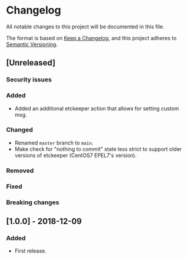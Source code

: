 # Changelog

All notable changes to this project will be documented in this file.

The format is based on [Keep a Changelog](https://keepachangelog.com/en/1.0.0/),
and this project adheres to [Semantic Versioning](https://semver.org/spec/v2.0.0.html).

## [Unreleased]

### Security issues

### Added

- Added an additional etckeeper action that allows for setting custom msg.

### Changed

- Renamed `master` branch to `main`.
- Make check for "nothing to commit" state less strict to support older versions
  of etckeeper (CentOS7 EPEL7's version).

### Removed

### Fixed

### Breaking changes

## [1.0.0] - 2018-12-09

### Added

- First release.
